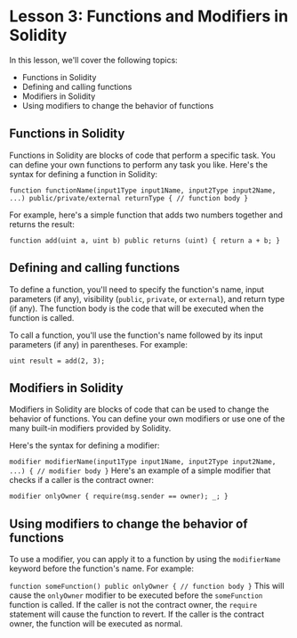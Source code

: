# Lesson 3: Functions and Modifiers in Solidity

In this lesson, we'll cover the following topics:

- Functions in Solidity
- Defining and calling functions
- Modifiers in Solidity
- Using modifiers to change the behavior of functions

## Functions in Solidity

Functions in Solidity are blocks of code that perform a specific task. You can define your own functions to perform any task you like. Here's the syntax for defining a function in Solidity:

`function functionName(input1Type input1Name, input2Type input2Name, ...) public/private/external returnType {
    // function body
}`

For example, here's a simple function that adds two numbers together and returns the result:

`function add(uint a, uint b) public returns (uint) {
    return a + b;
}`

## Defining and calling functions

To define a function, you'll need to specify the function's name, input parameters (if any), visibility (`public`, `private`, or `external`), and return type (if any). The function body is the code that will be executed when the function is called.

To call a function, you'll use the function's name followed by its input parameters (if any) in parentheses. For example:

`uint result = add(2, 3);`

## Modifiers in Solidity

Modifiers in Solidity are blocks of code that can be used to change the behavior of functions. You can define your own modifiers or use one of the many built-in modifiers provided by Solidity.

Here's the syntax for defining a modifier:

`modifier modifierName(input1Type input1Name, input2Type input2Name, ...) {
    // modifier body
}`
Here's an example of a simple modifier that checks if a caller is the contract owner:

`modifier onlyOwner {
    require(msg.sender == owner);
    _;
}`

## Using modifiers to change the behavior of functions

To use a modifier, you can apply it to a function by using the `modifierName` keyword before the function's name. For example:

`function someFunction() public onlyOwner {
    // function body
}`
This will cause the `onlyOwner` modifier to be executed before the `someFunction` function is called. If the caller is not the contract owner, the `require` statement will cause the function to revert. If the caller is the contract owner, the function will be executed as normal.
